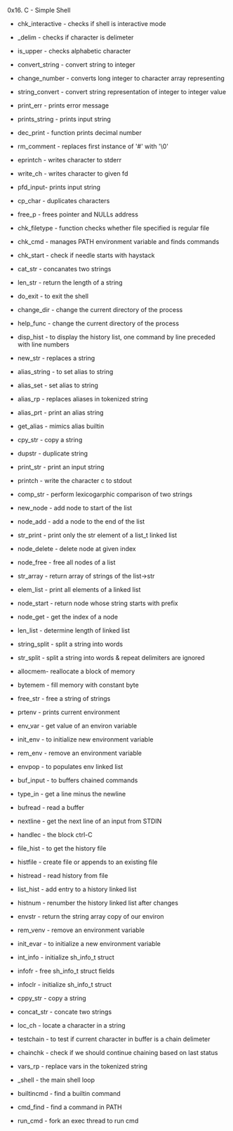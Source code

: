 0x16. C - Simple Shell

- chk_interactive - checks if shell is interactive mode
- _delim - checks if character is delimeter
- is_upper - checks  alphabetic character
- convert_string - convert string to integer
- change_number - converts long integer to character array representing

- string_convert - convert string representation of integer to integer value
- print_err - prints error message
- prints_string - prints input string
- dec_print - function prints decimal number
- rm_comment - replaces first instance of '#' with '\0'

- eprintch - writes character to stderr
- write_ch - writes character to given fd
- pfd_input- prints input string
- cp_char - duplicates characters
- free_p - frees pointer and NULLs address

- chk_filetype - function checks whether file specified is regular file
- chk_cmd - manages PATH environment variable and finds commands
- chk_start - check if needle starts with haystack
- cat_str - concanates two strings
- len_str - return the length of a string

- do_exit - to exit the shell
- change_dir - change the current directory of the process
- help_func - change the current directory of the process
- disp_hist - to display the history list, one command by line preceded with line numbers
- new_str - replaces a string

- alias_string - to set alias to string
- alias_set - set alias to string
- alias_rp - replaces aliases in tokenized string
- alias_prt - print an alias string
- get_alias - mimics alias builtin

- cpy_str - copy a string
- dupstr - duplicate string
- print_str - print an input string
- printch - write the character c to stdout
- comp_str - perform lexicogarphic comparison of two strings

- new_node - add node to start of the list
- node_add - add a node to the end of the list
- str_print - print only the str element of a list_t linked list
- node_delete - delete node at given index
- node_free - free all nodes of a list

- str_array - return array of strings of the list->str
- elem_list - print all elements of a linked list
- node_start - return node whose string starts with prefix
- node_get - get the index of a node
- len_list - determine length of linked list

- string_split - split a string into words
- str_split - split a string into words & repeat delimiters are ignored
- allocmem- reallocate a block of memory
- bytemem - fill memory with constant byte
- free_str - free a string of strings

- prtenv - prints current environment
- env_var - get value of an environ variable
- init_env - to initialize new environment variable
- rem_env - remove an environment variable
- envpop - to populates env linked list

- buf_input - to buffers chained commands
- type_in - get a line minus the newline
- bufread - read a buffer
- nextline - get the next line of an input from STDIN
- handlec - the block ctrl-C

- file_hist - to get the history file
- histfile - create file or appends to an existing file
- histread - read history from file
- list_hist - add entry to a history linked list
- histnum - renumber the history linked list after changes

- envstr - return the string array copy of our environ
- rem_venv - remove an environment variable
- init_evar - to initialize a new environment variable
- int_info - initialize sh_info_t struct
- infofr - free sh_info_t struct fields

- infoclr - initialize sh_info_t struct
- cppy_str - copy a string
- concat_str - concate two strings
- loc_ch - locate a character in a string

- testchain - to test if current character in buffer is a chain delimeter
- chainchk - check if we should continue chaining based on last status
- vars_rp - replace vars in the tokenized string

- _shell - the main shell loop
- builtincmd - find a builtin command
- cmd_find - find a command in PATH
- run_cmd - fork an exec thread to run cmd
